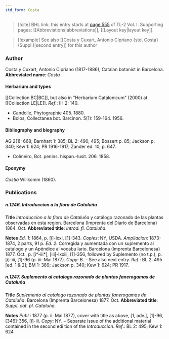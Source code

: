 ```yaml
---
std_form: Costa
---
```


> [!cite] BHL link: this entry starts at [page 555](https://www.biodiversitylibrary.org/page/33120686) of TL-2 Vol. I.
> Supporting pages: [[Abbreviations|abbreviations]], [[Layout key|layout key]].

> [!example] See also [[Costa y Cuxart, Antonio Cipriano {std. Costa} (Suppl.)|second entry]] for this author

### Author

Costa y Cuxart, Antonio Cipriano (1817-1886), Catalan botanist in Barcelona. 
**Abbreviated name**: *Costa*

#### Herbarium and types

[[Collection BC|BC]], but also in "Herbarium Catalonicum" (2000) at [[Collection LE|LE]].
*Ref*.: IH 2: 140.
- Candolle, Phytographie 405. 1880.
- Bolos, Collectanea bot. Barcinon. 5(1): 159-164. 1956.

#### Bibliography and biography

AG 2(1): 668; Barnhart 1: 385; BL 2: 490, 495; Bossert p. 85; Jackson p. 340; Kew 1: 624; PR 1916-1917; Zander ed. 10, p. 647.
- Colmeiro, Bot. penins. hispan.-lusit. 206. 1858.

#### Eponymy

*Costia* Willkomm (1860).

### Publications

##### n.1246. Introduccion a la flora de Cataluña

**Title**
*Introduccion a la flora de Cataluña* y catálogo razonado de las plantas observadas en esta region. Barcelona (Imprenta del Diario de Barcelona) 1864. Oct.
**Abbreviated title**: *Introd. fl. Cataluña*.

**Notes**
*Ed. 1*: 1864, p. \[i\]-lxxi, \[1\]-343. *Copies*: NY, USDA.
*Ampliacion*: 1873-1874, 2 parts, 91 p.
*Ed. 2*: Corregida y aumentada con un suplemento al catalogo y un Apéndice al vocabu lario. Barcelona (Imprenta Barcelonesa) 1877. Oct., p. \[i\*-iii\*\], \[iii\]-lxxiii, \[1\]-356, followed by Suplemento (no t.p.), p. \[i\]-iii, \[1\]-96 (p. iii: Mai 1877). *Copy*: B. – See also next entry.
*Ref*.: BL 2: 495 \[ed. 1 & 2\]; BM 1: 389; Jackson p. 340; Kew 1: 624; PR 1917.

##### n.1247. Suplemento al catalogo razonado de plantas fanerogamas de Cataluña

**Title**
*Suplemento al catalogo razonado de plantas fanerogamas de Cataluña*. Barcelona (Imprenta Barcelonesa) 1877. Oct.
**Abbreviated title**: *Suppl. cat. pl. Cataluña*.

**Notes**
*Publ*.: 1877 (p. ii: Mai 1877), cover with title as above, \[1, adv.\], \[1\]-96, \[346\]-356, \[i\]-iii. *Copy*: NY. – Separate issue of the additional material contained in the second edi tion of the *Introduccion*.
*Ref*.: BL 2: 495; Kew 1: 624.

